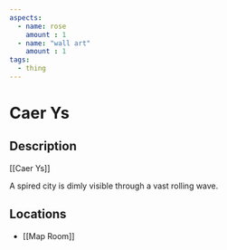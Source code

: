 ```yaml
---
aspects: 
  - name: rose
    amount : 1
  - name: "wall art"
    amount : 1
tags:
  - thing
---
```


# Caer Ys

## Description
[[Caer Ys]]

A spired city is dimly visible through a vast rolling wave.
## Locations
- [[Map Room]]